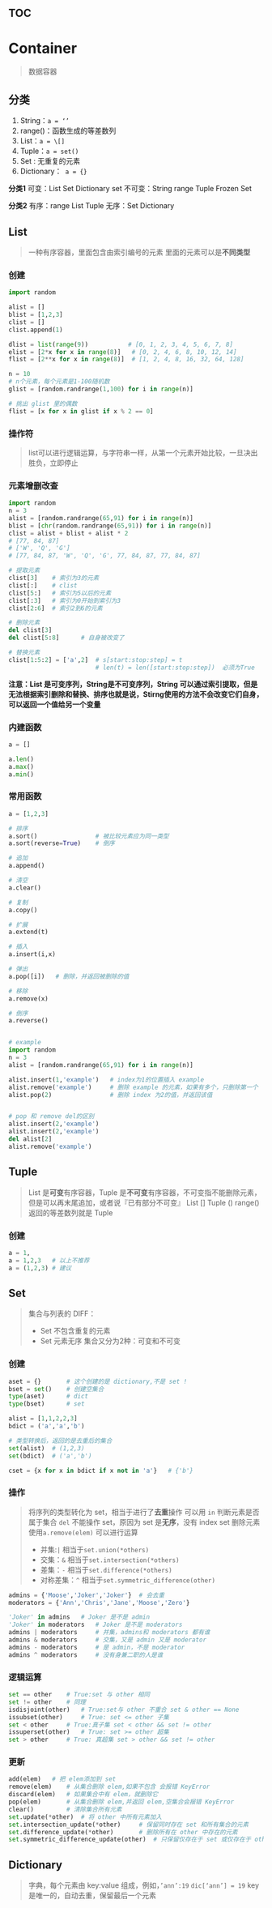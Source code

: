 [TOC]()
---
# Container
> 数据容器
## 分类
1. String：`a = ‘’`
2. range()：函数生成的等差数列
3. List：`a = \[]`
4. Tuple：`a = set()`
5. Set : 无重复的元素
6. Dictionary：` a = {}`

**分类1**
可变：List Set Dictionary set
不可变：String range Tuple Frozen Set

**分类2**
有序：range List Tuple
无序：Set Dictionary

## List
> 一种有序容器，里面包含由索引编号的元素
> 里面的元素可以是**不同类型**

### 创建
```python
import random

alist = []
blist = [1,2,3]
clist = []
clist.append(1)

dlist = list(range(9))			 # [0, 1, 2, 3, 4, 5, 6, 7, 8]
elist = [2*x for x in range(8)]   # [0, 2, 4, 6, 8, 10, 12, 14]
flist = [2**x for x in range(8)]  # [1, 2, 4, 8, 16, 32, 64, 128]

n = 10
# n个元素，每个元素是1-100随机数
glist = [random.randrange(1,100) for i in range(n)]

# 挑出 glist 里的偶数
flist = [x for x in glist if x % 2 == 0]
```

### 操作符
> list可以进行逻辑运算，与字符串一样，从第一个元素开始比较，一旦决出胜负，立即停止

### 元素增删改查
```python
import random
n = 3
alist = [random.randrange(65,91) for i in range(n)]
blist = [chr(random.randrange(65,91)) for i in range(n)]
clist = alist + blist + alist * 2
# [77, 84, 87]
# ['W', 'Q', 'G']
# [77, 84, 87, 'W', 'Q', 'G', 77, 84, 87, 77, 84, 87]

# 提取元素
clist[3]	# 索引为3的元素
clist[:]	# clist
clist[5:]	# 索引为5以后的元素
clist[:3]	# 索引为0开始到索引为3
clist[2:6]	# 索引2到6的元素

# 删除元素
del clist[3]
del clist[5:8]		# 自身被改变了

# 替换元素
clist[1:5:2] = ['a',2]	# s[start:stop:step] = t
						# len(t) = len([start:stop:step])  必须为True
```

**注意：List 是可变序列，String是不可变序列，String 可以通过索引提取，但是无法根据索引删除和替换、排序也就是说，Stirng使用的方法不会改变它们自身，可以返回一个值给另一个变量**

### 内建函数
```python
a = []

a.len()
a.max()
a.min()
```
### 常用函数
```python
a = [1,2,3]

# 排序
a.sort()				# 被比较元素应为同一类型
a.sort(reverse=True)	# 倒序

# 追加
a.append()

# 清空
a.clear()

# 复制
a.copy()

# 扩展
a.extend(t)

# 插入
a.insert(i,x)

# 弹出
a.pop([i])   # 删除，并返回被删除的值

# 移除
a.remove(x)

# 倒序
a.reverse()


# example
import random
n = 3
alist = [random.randrange(65,91) for i in range(n)]

alist.insert(1,'example')	# index为1的位置插入 example
alist.remove('example')		# 删除 example 的元素，如果有多个，只删除第一个
alist.pop(2)				# 删除 index 为2的值，并返回该值


# pop 和 remove del的区别
alist.insert(2,'example')
alist.insert(2,'example')
del alist[2]
alist.remove('example')
```
## Tuple
> List 是**可变**有序容器，Tuple 是**不可变**有序容器，不可变指不能删除元素，但是可以再末尾追加，或者说『已有部分不可变』
> List [] Tuple ()
> range() 返回的等差数列就是 Tuple
### 创建
```python
a = 1,
a = 1,2,3	# 以上不推荐
a = (1,2,3)	# 建议
```
## Set
> 集合与列表的 DIFF：
> - Set 不包含重复的元素
> - Set 元素无序
> 集合又分为2种：可变和不可变
### 创建
```python
aset = {}		# 这个创建的是 dictionary,不是 set !
bset = set()	# 创建空集合
type(aset)		# dict
type(bset)		# set

alist = [1,1,2,2,3]
bdict = ('a','a','b')

# 类型转换后，返回的是去重后的集合
set(alist)	# (1,2,3)
set(bdict)	# ('a','b')

cset = {x for x in bdict if x not in 'a'}	# {'b'}
```
### 操作
> 将序列的类型转化为 set，相当于进行了**去重**操作
> 可以用 `in` 判断元素是否属于集合
> `del` 不能操作 set，原因为 set 是**无序**，没有 index
> set 删除元素使用`a.remove(elem)`
> 可以进行运算
> - 并集:`|`  相当于`set.union(*others)`
> - 交集：`&` 相当于`set.intersection(*others)`
> - 差集：`-` 相当于`set.difference(*others)`
> - 对称差集：`^` 相当于`set.symmetric_difference(other)`
```python
admins = {'Moose','Joker','Joker'}	# 会去重
moderators = {'Ann','Chris','Jane','Moose','Zero'}

'Joker' in admins	# Joker 是不是 admin
'Joker' in moderators	# Joker 是不是 moderators
admins | moderators		# 并集，admins和 moderators 都有谁
admins & moderators		# 交集，又是 admin 又是 moderator
admins - moderators		# 是 admin，不是 moderator
admins ^ moderators		# 没有身兼二职的人是谁
```
### 逻辑运算
```python
set == other	# True:set 与 other 相同
set != other 	# 同理
isdisjoint(other)	# True:set与 other 不重合 set & other == None
issubset(other)		# True: set <= other 子集
set < other		# True:真子集 set < other && set != other
issuperset(other)	# True: set >= other 超集
set > other		# True: 真超集 set > other && set != other
```
### 更新
```python
add(elem)	# 把 elem添加到 set
remove(elem)	# 从集合删除 elem,如果不包含 会报错 KeyError
discard(elem)	# 如果集合中有 elem，就删除它
pop(elem)		# 从集合删除 elem,并返回 elem,空集合会报错 KeyError
clear()			# 清除集合所有元素
set.update(*other)	# 将 other 中所有元素加入
set.intersection_update(*other)		# 保留同时存在 set 和所有集合的元素
set.difference_update(*other)		# 删除所有在 other 中存在的元素
set.symmetric_difference_update(other)	# 只保留仅存在于 set 或仅存在于 other 的元素
```
## Dictionary
> 字典，每个元素由 key:value 组成，例如，`’ann’:19`  `dic[‘ann’] = 19`
> key 是唯一的，自动去重，保留最后一个元素

